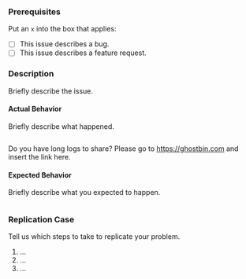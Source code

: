 ### Prerequisites

Put an `x` into the box that applies:

- [ ] This issue describes a bug.
- [ ] This issue describes a feature request.

### Description

Briefly describe the issue.

#### Actual Behavior

Briefly describe what happened.

```
```

Do you have long logs to share? Please go to https://ghostbin.com and insert the link here.

#### Expected Behavior

Briefly describe what you expected to happen.

```
```

### Replication Case

Tell us which steps to take to replicate your problem.

1. ...
2. ...
3. ...
